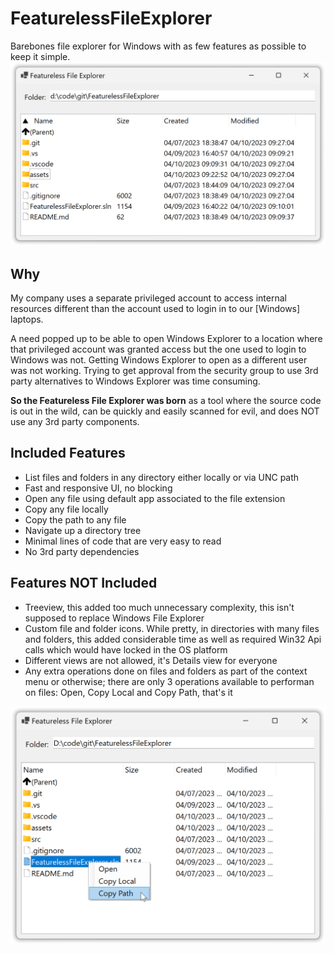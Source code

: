 # FeaturelessFileExplorer
Barebones file explorer for Windows with as few features as possible to keep it simple.  
![Featureless File Explorer](assets/file-explorer.png)
## Why

My company uses a separate privileged account to access internal resources different than the account used to login in to our [Windows] laptops.  

A need popped up to be able to open Windows Explorer to a location where that privileged account was granted access but the one used to login to Windows was not.  Getting Windows Explorer to open as a different user was not working.  Trying to get approval from the security group to use 3rd party alternatives to Windows Explorer was time consuming.  

**So the Featureless File Explorer was born** as a tool where the source code is out in the wild, can be quickly and easily scanned for evil, and does NOT use any 3rd party components.

## Included Features
* List files and folders in any directory either locally or via UNC path
* Fast and responsive UI, no blocking
* Open any file using default app associated to the file extension
* Copy any file locally
* Copy the path to any file
* Navigate up a directory tree
* Minimal lines of code that are very easy to read
* No 3rd party dependencies

## Features NOT Included
* Treeview, this added too much unnecessary complexity, this isn't supposed to replace Windows File Explorer
* Custom file and folder icons.  While pretty, in directories with many files and folders, this added considerable time as well as required Win32 Api calls which would have locked in the OS platform
* Different views are not allowed, it's Details view for everyone
* Any extra operations done on files and folders as part of the context menu or otherwise; there are only 3 operations available to performan on files: Open, Copy Local and Copy Path, that's it

![Context Menu](assets/context-menu.png)